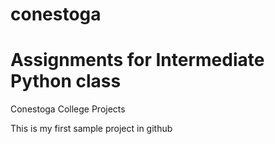 # conestoga
# Assignments for Intermediate Python class

Conestoga College Projects

This is my first sample project in github
